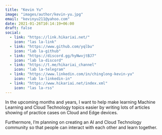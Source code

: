 ```yaml
---
title: "Kevin Yu"
image: "images/author/kevin-yu.jpg"
email: "kevinyu211@yahoo.com"
date: 2021-01-26T10:14:19+06:00
draft: false
social:
  - link: "https://link.hikariai.net/"
    icon: "las la-link"
  - link: "https://www.github.com/yqlbu"
    icon: "lab la-github"
  - link: "https://discord.gg/hyNwvjtBJ7"
    icon: "lab la-discord"
  - link: "https://t.me/hikariai_channel"
    icon: "lab la-telegram"
  - link: "https://www.linkedin.com/in/chinglong-kevin-yu"
    icon: "lab la-linkedin-in"
  - link: "https://www.hikariai.net/index.xml"
    icon: "las la-rss"
---
```


In the upcoming months and years, I want to help make learning Machine Learning and Cloud Technology topics easier by writing lots of articles showing of practice cases on Cloud and Edge devices.

Furthermore, I’m planning on creating an AI and Cloud Technology community so that people can interact with each other and learn together.
